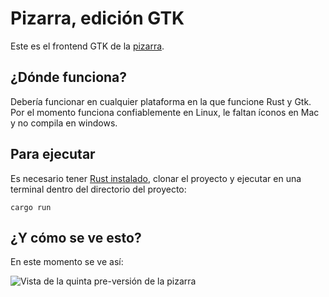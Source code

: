 # Pizarra, edición GTK

Este es el frontend GTK de la [pizarra](https://gitlab.com/categulario/pizarra).

## ¿Dónde funciona?

Debería funcionar en cualquier plataforma en la que funcione Rust y Gtk. Por el
momento funciona confiablemente en Linux, le faltan íconos en Mac y no compila
en windows.

## Para ejecutar

Es necesario tener [Rust instalado](https://rustup.rs), clonar el proyecto y
ejecutar en una terminal dentro del directorio del proyecto:

`cargo run`

## ¿Y cómo se ve esto?

En este momento se ve así:

![Vista de la quinta pre-versión de la pizarra](https://categulario.tk/pizarra_demo_1.0.0.png)
